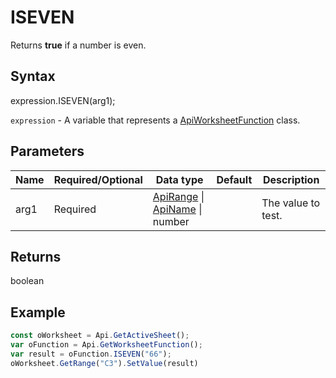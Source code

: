 # ISEVEN

Returns **true** if a number is even.

## Syntax

expression.ISEVEN(arg1);

`expression` - A variable that represents a [ApiWorksheetFunction](../ApiWorksheetFunction.md) class.

## Parameters

| **Name** | **Required/Optional** | **Data type** | **Default** | **Description** |
| ------------- | ------------- | ------------- | ------------- | ------------- |
| arg1 | Required | [ApiRange](../../ApiRange/ApiRange.md) &#124; [ApiName](../../ApiName/ApiName.md) &#124; number |  | The value to test. |

## Returns

boolean

## Example



```javascript
const oWorksheet = Api.GetActiveSheet();
var oFunction = Api.GetWorksheetFunction();
var result = oFunction.ISEVEN("66");
oWorksheet.GetRange("C3").SetValue(result)

```
